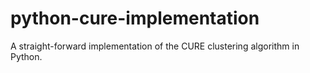 python-cure-implementation
==========================

A straight-forward implementation of the CURE clustering algorithm in Python.

